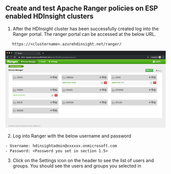 ## Create and test Apache Ranger policies on ESP enabled HDInsight clusters

1. After the HDInsight cluster has been successfully created log into the Ranger portal. The ranger portal can be accessed at the below URL. 

````
   https://<clustername>.azurehdinsight.net/ranger/
````

![Ranger1](https://github.com/arnabganguly/HDInsightESPLab/blob/master/images/Picture36.png)

 2. Log into Ranger with the below username and password 
 ````    
 - Username: hdinsightadmin@xxxxxx.onmicrosoft.com
 - Password: <Password you set in section 1.5>
````
 
  3. Click on the Settings icon on the header to see the list of users and groups. You should see the users and groups you selected in 
<!--stackedit_data:
eyJoaXN0b3J5IjpbLTEwODExNjIyMSwxNTI2OTE4OTM3LDEwOT
U5MDMwMTAsLTIwODg3NDY2MTJdfQ==
-->